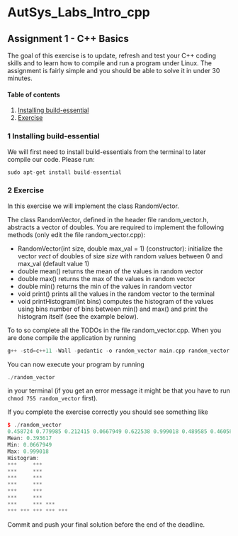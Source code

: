 # AutSys_Labs_Intro_cpp
## Assignment 1 - C++ Basics

The goal of this exercise is to update, refresh and test your C++ coding skills and to learn how to compile and run a program under Linux. The assignment is fairly simple and you should be able to solve it in under 30 minutes.

#### Table of contents

1. [Installing build-essential](#introduction)
2. [Exercise](#exercise)

### 1 Installing build-essential <a name="introduction"></a>

We will first need to install build-essentials from the terminal to later compile our code. Please run:
```CPP
sudo apt-get install build-essential
```

### 2 Exercise <a name="exercise"></a>

In this exercise we will implement the class RandomVector.

The class RandomVector, defined in the header file random\_vector.h, abstracts a vector of doubles. You are required to implement the following methods (only edit the file random\_vector.cpp):
- RandomVector(int size, double max\_val = 1) (constructor): initialize the vector *vect* of doubles of size *size* with random values between 0 and max\_val (default value 1)
- double mean() returns the mean of the values in random vector
- double max() returns the max of the values in random vector
- double min() returns the min of the values in random vector
- void print() prints all the values in the random vector to the terminal
- void printHistogram(int bins) computes the histogram of the values using bins number of bins between min() and max() and print the histogram itself (see the example below).

To to so complete all the TODOs in the file random\_vector.cpp. When you are done compile the application by running
```CPP
g++ -std=c++11 -Wall -pedantic -o random_vector main.cpp random_vector.cpp
```

You can now execute your program by running
```CPP
./random_vector
```
in your terminal (if you get an error message it might be that you have to run ```chmod 755 random_vector``` first).

If you complete the exercise correctly you should see something like
```CPP
$ ./random_vector
0.458724 0.779985 0.212415 0.0667949 0.622538 0.999018 0.489585 0.460587 0.0795612 0.185496 0.629162 0.328032 0.242169 0.139671 0.453804 0.083038 0.619352 0.454482 0.477426 0.0904966
Mean: 0.393617
Min: 0.0667949
Max: 0.999018
Histogram:
***     ***
***     ***
***     ***
***     ***
***     ***
***     ***
***     *** ***
*** *** *** *** ***
```

Commit and push your final solution before the end of the deadline.
